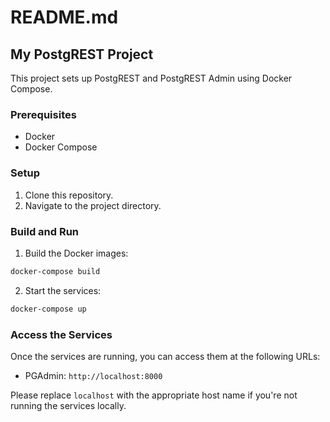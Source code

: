 # README.md

## My PostgREST Project

This project sets up PostgREST and PostgREST Admin using Docker Compose.

### Prerequisites

- Docker
- Docker Compose

### Setup

1. Clone this repository.
2. Navigate to the project directory.

### Build and Run

1. Build the Docker images:

```bash
docker-compose build
```

2. Start the services:

```bash
docker-compose up
```
### Access the Services

Once the services are running, you can access them at the following URLs:

- PGAdmin: `http://localhost:8000`

Please replace `localhost` with the appropriate host name if you're not running the services locally.